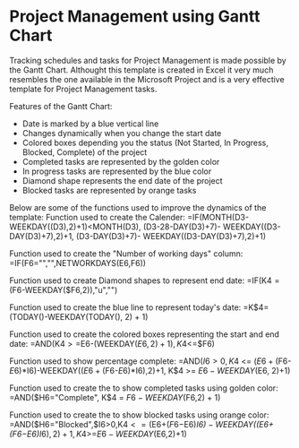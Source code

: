 # Project Management using Gantt Chart

Tracking schedules and tasks for Project Management is made possible by the Gantt Chart. Althought this template is created in Excel it very much resembles the one available 
in the Microsoft Project and is a very effective template for Project Management tasks. 

Features of the Gantt Chart:
- Date is marked by a blue vertical line
- Changes dynamically when you change the start date
- Colored boxes depending you the status (Not Started, In Progress, Blocked, Complete) of the project
- Completed tasks are represented by the golden color
- In progress tasks are represented by the blue  color
- Diamond shape represents the end date of the project
- Blocked tasks are represented by orange tasks

Below are some of the functions used to improve the dynamics of the template:
Function used to create the Calender:
=IF(MONTH(D3-WEEKDAY((D3),2)+1)<MONTH(D3), (D3-28-DAY(D3)+7)- WEEKDAY((D3-DAY(D3)+7),2)+1, (D3-DAY(D3)+7)- WEEKDAY((D3-DAY(D3)+7),2)+1)

Function used to create the "Number of working days" column:
=IF(F6="","",NETWORKDAYS(E6,F6))

Function used to create Diamond shapes to represent end date:
=IF(K$4=($F6-WEEKDAY($F6,2)),"u","")

Function used to create the blue line to represent today's date:
=K$4=(TODAY()-WEEKDAY(TODAY(), 2) + 1)

Function used to create the colored boxes representing the start and end date:
=AND(K$4>=$E6-(WEEKDAY($E6, 2)+1),K$4<=$F6)

Function used to show percentage complete:
=AND($I6>0, K$4 <= ($E6+($F6-$E6)*$I6)-WEEKDAY(($E6+($F6-$E6)*$I6),2)+1, K$4 >= $E6-WEEKDAY($E6, 2)+1)

Function used to create the to show completed tasks using golden color:
=AND($H6="Complete", K$4 = $F6 - WEEKDAY($F6,2) + 1)

Function used to create the to show blocked tasks using orange color:
=AND($H6="Blocked",$I6>0,K$4<=($E6+($F6-$E6)*$I6)-WEEKDAY(($E6+($F6-$E6)*$I6),2)+1,K$4>=$E6-WEEKDAY($E6,2)+1)
